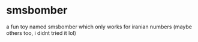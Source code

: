 # smsbomber
 a fun toy named smsbomber which only works for iranian numbers (maybe others too, i didnt tried it lol) 
